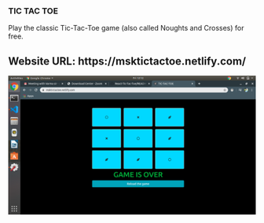 ### TIC TAC TOE  
<p>   Play the classic Tic-Tac-Toe game (also called Noughts and Crosses) for free. </p>  
<h2>Website URL: https://msktictactoe.netlify.com/</h2>  
<img src="src/Screenshot from 2020-04-03 12-12-23.png" alt="Feature Graphic"/>
